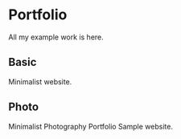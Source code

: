 # Portfolio
All my example work is here. 

## Basic
Minimalist website. 

## Photo
Minimalist Photography Portfolio Sample website.
